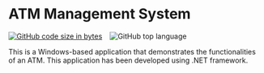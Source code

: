 # ATM Management System
[![GitHub code size in bytes](https://img.shields.io/github/languages/code-size/Jishnnu/Go-Programming)](https://github.com/Jishnnu/ATM-System-.NET-C-) &ensp; ![GitHub top language](https://img.shields.io/github/languages/top/Jishnnu/ATM-System-.NET-C-) 

This is a Windows-based application that demonstrates the functionalities of an ATM. This application has been developed using .NET framework.
